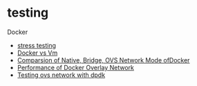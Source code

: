 # testing

Docker
- [stress testing]()
- [Docker vs Vm]()
- [Comparsion of Native, Bridge, OVS Network Mode ofDocker](https://github.com/oncecloud/testing/blob/master/network/bridge-testing.md)
- [Performance of Docker Overlay Network](https://github.com/oncecloud/testing/blob/master/network/overlay.md)
- [Testing ovs network with dpdk](https://github.com/oncecloud/testing/tree/master/dpdk)
